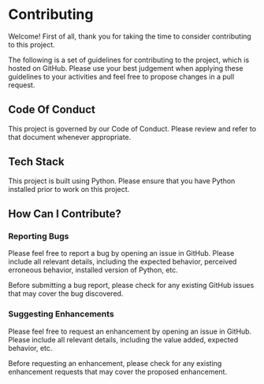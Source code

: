 # Contributing

Welcome! First of all, thank you for taking the time to consider contributing to this project.

The following is a set of guidelines for contributing to the project, which is hosted on GitHub. Please use your best judgement when applying these guidelines to your activities and feel free to propose changes in a pull request.

## Code Of Conduct

This project is governed by our Code of Conduct. Please review and refer to that document whenever appropriate.

## Tech Stack

This project is built using Python. Please ensure that you have Python installed prior to work on this project.

## How Can I Contribute?

### Reporting Bugs

Please feel free to report a bug by opening an issue in GitHub. Please include all relevant details, including the expected behavior, perceived erroneous behavior, installed version of Python, etc.

Before submitting a bug report, please check for any existing GitHub issues that may cover the bug discovered. 

### Suggesting Enhancements

Please feel free to request an enhancement by opening an issue in GitHub. Please include all relevant details, including the value added, expected behavior, etc.

Before requesting an enhancement, please check for any existing enhancement requests that may cover the proposed enhancement.

